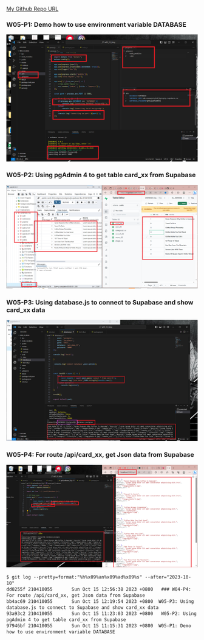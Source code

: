 [My Github Repo URL](https://github.com/210410055/112-wp1/tree/main)

### W05-P1: Demo how to use environment variable DATABASE
![](w05-p1.png)

### W05-P2: Using pgAdmin 4 to get table card_xx from Supabase
 
![](w05-p2.png)

### W05-P3: Using database.js to connect to Supabase and show card_xx data
 
![](w05-p3.png)

 ### W05-P4: For route /api/card_xx, get Json data from Supabase
 
![](w05-p4.png)

```
$ git log --pretty=format:"%h%x09%an%x09%ad%x09%s" --after="2023-10-10"
dd0255f 210410055       Sun Oct 15 12:56:38 2023 +0800   ### W04-P4: For route /api/card_xx, get Json data from Supabase
bb4ac69 210410055       Sun Oct 15 12:19:54 2023 +0800  W05-P3: Using database.js to connect to Supabase and show card_xx data
93a93c2 210410055       Sun Oct 15 11:23:03 2023 +0800   W05-P2: Using pgAdmin 4 to get table card_xx from Supabase
97946bf 210410055       Sun Oct 15 11:15:31 2023 +0800  W05-P1: Demo how to use environment variable DATABASE
```